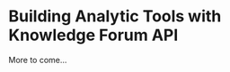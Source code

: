 Building Analytic Tools with Knowledge Forum API
=========================================================

More to come...
